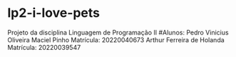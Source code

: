 # lp2-i-love-pets
Projeto da disciplina Linguagem de Programação II
#Alunos:
Pedro Vinicius Oliveira Maciel Pinho
Matrícula: 20220040673
Arthur Ferreira de Holanda
Matrícula: 20220039547 
